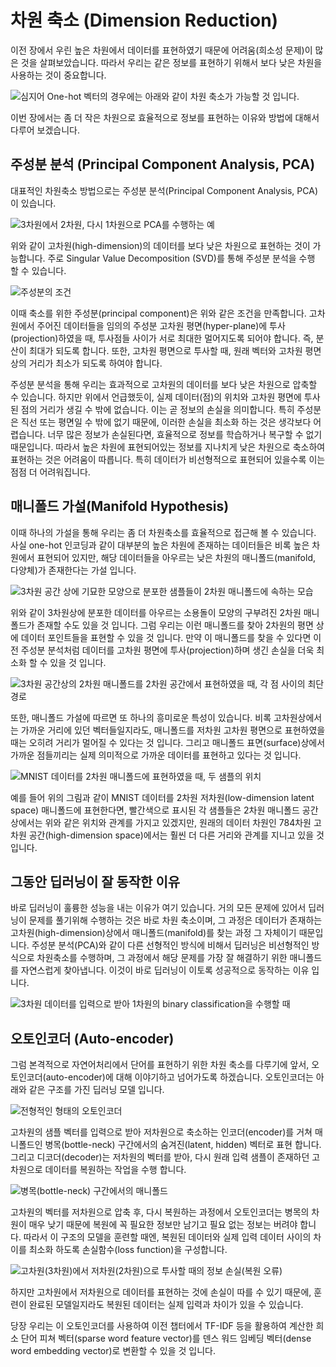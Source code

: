 # 차원 축소 (Dimension Reduction)

이전 장에서 우린 높은 차원에서 데이터를 표현하였기 때문에 어려움(희소성 문제)이 많은 것을 살펴보았습니다. 따라서 우리는 같은 정보를 표현하기 위해서 보다 낮은 차원을 사용하는 것이 중요합니다.

![심지어 One-hot 벡터의 경우에는 아래와 같이 차원 축소가 가능할 것 입니다.](../assets/w2v-one-hot-dimension-reduction.png)

이번 장에서는 좀 더 작은 차원으로 효율적으로 정보를 표현하는 이유와 방법에 대해서 다루어 보겠습니다.

## 주성분 분석 (Principal Component Analysis, PCA)

대표적인 차원축소 방법으로는 주성분 분석(Principal Component Analysis, PCA)이 있습니다.

![3차원에서 2차원, 다시 1차원으로 PCA를 수행하는 예](../assets/w2v-pca-example.png)

위와 같이 고차원(high-dimension)의 데이터를 보다 낮은 차원으로 표현하는 것이 가능합니다. 주로 Singular Value Decomposition (SVD)를 통해 주성분 분석을 수행 할 수 있습니다.

![주성분의 조건](../assets/w2v-pca-principles.png)

이때 축소를 위한 주성분(principal component)은 위와 같은 조건을 만족합니다. 고차원에서 주어진 데이터들을 임의의 주성분 고차원 평면(hyper-plane)에 투사(projection)하였을 때, 투사점들 사이가 서로 최대한 멀어지도록 되어야 합니다. 즉, 분산이 최대가 되도록 합니다. 또한, 고차원 평면으로 투사할 때, 원래 벡터와 고차원 평면상의 거리가 최소가 되도록 하여야 합니다.

주성분 분석을 통해 우리는 효과적으로 고차원의 데이터를 보다 낮은 차원으로 압축할 수 있습니다. 하지만 위에서 언급했듯이, 실제 데이터(점)의 위치와 고차원 평면에 투사된 점의 거리가 생길 수 밖에 없습니다. 이는 곧 정보의 손실을 의미합니다. 특히 주성분은 직선 또는 평면일 수 밖에 없기 때문에, 이러한 손실을 최소화 하는 것은 생각보다 어렵습니다. 너무 많은 정보가 손실된다면, 효율적으로 정보를 학습하거나 복구할 수 없기 때문입니다. 따라서 높은 차원에 표현되어있는 정보를 지나치게 낮은 차원으로 축소하여 표현하는 것은 어려움이 따릅니다. 특히 데이터가 비선형적으로 표현되어 있을수록 이는 점점 더 어려워집니다.

## 매니폴드 가설(Manifold Hypothesis)

이때 하나의 가설을 통해 우리는 좀 더 차원축소를 효율적으로 접근해 볼 수 있습니다. 사실 one-hot 인코딩과 같이 대부분의 높은 차원에 존재하는 데이터들은 비록 높은 차원에서 표현되어 있지만, 해당 데이터들을 아우르는 낮은 차원의 매니폴드(manifold, 다양체)가 존재한다는 가설 입니다.

![3차원 공간 상에 기묘한 모양으로 분포한 샘플들이 2차원 매니폴드에 속하는 모습](../assets/w2v-swiss-roll.png)

위와 같이 3차원상에 분포한 데이터를 아우르는 소용돌이 모양의 구부려진 2차원 매니폴드가 존재할 수도 있을 것 입니다. 그럼 우리는 이런 매니폴드를 찾아 2차원의 평면 상에 데이터 포인트들을 표현할 수 있을 것 입니다. 만약 이 매니폴드를 찾을 수 있다면 이전 주성분 분석처럼 데이터를 고차원 평면에 투사(projection)하며 생긴 손실을 더욱 최소화 할 수 있을 것 입니다.

![3차원 공간상의 2차원 매니폴드를 2차원 공간에서 표현하였을 때, 각 점 사이의 최단경로](../assets/w2v-manifold-distance.png)

또한, 매니폴드 가설에 따르면 또 하나의 흥미로운 특성이 있습니다. 비록 고차원상에서는 가까운 거리에 있던 벡터들일지라도, 매니폴드를 저차원 고차원 평면으로 표현하였을 때는 오히려 거리가 멀어질 수 있다는 것 입니다. 그리고 매니폴드 표면(surface)상에서 가까운 점들끼리는 실제 의미적으로 가까운 데이터를 표현하고 있다는 것 입니다.

![MNIST 데이터를 2차원 매니폴드에 표현하였을 때, 두 샘플의 위치](../assets/w2v-manifold_distance_mnist_example.png)

예를 들어 위의 그림과 같이 MNIST 데이터를 2차원 저차원(low-dimension latent space) 매니폴드에 표현한다면, 빨간색으로 표시된 각 샘플들은 2차원 매니폴드 공간 상에서는 위와 같은 위치와 관계를 가지고 있겠지만, 원래의 데이터 차원인 784차원 고차원 공간(high-dimension space)에서는 훨씬 더 다른 거리와 관계를 지니고 있을 것 입니다.

## 그동안 딥러닝이 잘 동작한 이유

바로 딥러닝이 훌륭한 성능을 내는 이유가 여기 있습니다. 거의 모든 문제에 있어서 딥러닝이 문제를 풀기위해 수행하는 것은 바로 차원 축소이며, 그 과정은 데이터가 존재하는 고차원(high-dimension)상에서 매니폴드(manifold)를 찾는 과정 그 자체이기 때문입니다. 주성분 분석(PCA)와 같이 다른 선형적인 방식에 비해서 딥러닝은 비선형적인 방식으로 차원축소를 수행하며, 그 과정에서 해당 문제를 가장 잘 해결하기 위한 매니폴드를 자연스럽게 찾아냅니다. 이것이 바로 딥러닝이 이토록 성공적으로 동작하는 이유 입니다.

![3차원 데이터를 입력으로 받아 1차원의 binary classification을 수행할 때](../assets/w2v-decision_boundary.png)

## 오토인코더 (Auto-encoder)

그럼 본격적으로 자연어처리에서 단어를 표현하기 위한 차원 축소를 다루기에 앞서, 오토인코더(auto-encoder)에 대해 이야기하고 넘어가도록 하겠습니다. 오토인코더는 아래와 같은 구조를 가진 딥러닝 모델 입니다.

![전형적인 형태의 오토인코더](../assets/w2v-auto-encoder.png)

고차원의 샘플 벡터를 입력으로 받아 저차원으로 축소하는 인코더(encoder)를 거쳐 매니폴드인 병목(bottle-neck) 구간에서의 숨겨진(latent, hidden) 벡터로 표현 합니다. 그리고 디코더(decoder)는 저차원의 벡터를 받아, 다시 원래 입력 샘플이 존재하던 고차원으로 데이터를 복원하는 작업을 수행 합니다. 

![병목(bottle-neck) 구간에서의 매니폴드](../assets/w2v-auto-encoder-manifold.png)

고차원의 벡터를 저차원으로 압축 후, 다시 복원하는 과정에서 오토인코더는 병목의 차원이 매우 낮기 때문에 복원에 꼭 필요한 정보만 남기고 필요 없는 정보는 버려야 합니다. 따라서 이 구조의 모델을 훈련할 때엔, 복원된 데이터와 실제 입력 데이터 사이의 차이를 최소화 하도록 손실함수(loss function)을 구성합니다. 

![고차원(3차원)에서 저차원(2차원)으로 투사할 때의 정보 손실(복원 오류)](../assets/w2v-manifold-reconstruction-error.png)

하지만 고차원에서 저차원으로 데이터를 표현하는 것에 손실이 따를 수 있기 때문에, 훈련이 완료된 모델일지라도 복원된 데이터는 실제 입력과 차이가 있을 수 있습니다.

<!--
![](../assets/w2v-manifold-surface-projection.png)
-->

당장 우리는 이 오토인코더를 사용하여 이전 챕터에서 TF-IDF 등을 활용하여 계산한 희소 단어 피쳐 벡터(sparse word feature vector)를 덴스 워드 임베딩 벡터(dense word embedding vector)로 변환할 수 있을 것 입니다.
